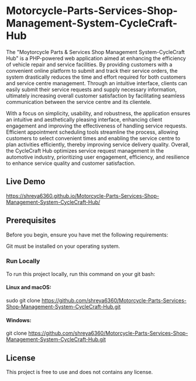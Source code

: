 # Motorcycle-Parts-Services-Shop-Management-System-CycleCraft-Hub

The "Moytorcycle Parts & Services Shop Management System-CycleCraft Hub" is a PHP-powered web application aimed at enhancing the efficiency of vehicle repair and service facilities. By providing customers with a convenient online platform to submit and track their service orders, the system drastically reduces the time and effort required for both customers and service centre management. Through an intuitive interface, clients can easily submit their service requests and supply necessary information, ultimately increasing overall customer satisfaction by facilitating seamless communication between the service centre and its clientele.

With a focus on simplicity, usability, and robustness, the application ensures an intuitive and aesthetically pleasing interface, enhancing client engagement and improving the effectiveness of handling service requests. Efficient appointment scheduling tools streamline the process, allowing customers to select convenient times and enabling the service centre to plan activities efficiently, thereby improving service delivery quality. Overall, the CycleCraft Hub optimizes service request management in the automotive industry, prioritizing user engagement, efficiency, and resilience to enhance service quality and customer satisfaction.

## Live Demo
https://shreya6360.github.io/Motorcycle-Parts-Services-Shop-Management-System-CycleCraft-Hub/

## Prerequisites
Before you begin, ensure you have met the following requirements:

Git must be installed on your operating system.

### Run Locally
To run this project locally, run this command on your git bash:

#### Linux and macOS:

sudo git clone https://github.com/shreya6360/Motorcycle-Parts-Services-Shop-Management-System-CycleCraft-Hub.git
#### Windows:

git clone https://github.com/shreya6360/Motorcycle-Parts-Services-Shop-Management-System-CycleCraft-Hub.git

## License
This project is free to use and does not contains any license.
